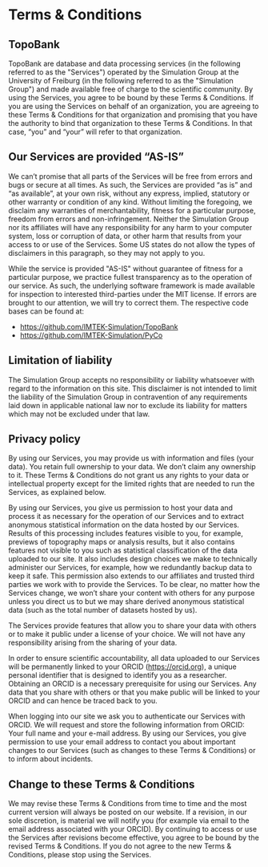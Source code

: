 # Terms & Conditions

## TopoBank

TopoBank are database and data processing services (in the following referred to as the "Services") operated by the Simulation Group at the University of Freiburg (in the following referred to as the "Simulation Group") and made available free of charge to the scientific community. By using the Services, you agree to be bound by these Terms & Conditions. If you are using the Services on behalf of an organization, you are agreeing to these Terms & Conditions for that organization and promising that you have the authority to bind that organization to these Terms & Conditions. In that case, “you” and “your” will refer to that organization.

## Our Services are provided “AS-IS”

We can’t promise that all parts of the Services will be free from errors and bugs or secure at all times. As such, the Services are provided “as is” and “as available”, at your own risk, without any express, implied, statutory or other warranty or condition of any kind. Without limiting the foregoing, we disclaim any warranties of merchantability, fitness for a particular purpose, freedom from errors and non-infringement. Neither the Simulation Group nor its affiliates will have any responsibility for any harm to your computer system, loss or corruption of data, or other harm that results from your access to or use of the Services. Some US states do not allow the types of disclaimers in this paragraph, so they may not apply to you.

While the service is provided "AS-IS" without guarantee of fitness for a particular purpose, we practice fullest transparency as to the operation of our service. As such, the underlying software framework is made available for inspection to interested third-parties under the MIT license. If errors are brought to our attention, we will try to correct them. The respective code bases can be found at:

* https://github.com/IMTEK-Simulation/TopoBank
* https://github.com/IMTEK-Simulation/PyCo

## Limitation of liability

The Simulation Group accepts no responsibility or liability whatsoever with regard to the information on this site. This disclaimer is not intended to limit the liability of the Simulation Group in contravention of any requirements laid down in applicable national law nor to exclude its liability for matters which may not be excluded under that law.

## Privacy policy

By using our Services, you may provide us with information and files (your data). You retain full ownership to your data. We don’t claim any ownership to it. These Terms & Conditions do not grant us any rights to your data or intellectual property except for the limited rights that are needed to run the Services, as explained below.

By using our Services, you give us permission to host your data and process it as necessary for the operation of our Services and to extract anonymous statistical information on the data hosted by our Services. Results of this processing includes features visible to you, for example, previews of topography maps or analysis results, but it also contains features not visible to you such as statistical classification of the data uploaded to our site. It also includes design choices we make to technically administer our Services, for example, how we redundantly backup data to keep it safe. This permission also extends to our affiliates and trusted third parties we work with to provide the Services. To be clear, no matter how the Services change, we won’t share your content with others for any purpose unless you direct us to but we may share derived anonymous statistical data (such as the total number of datasets hosted by us).

The Services provide features that allow you to share your data with others or to make it public under a license of your choice. We will not have any responsibility arising from the sharing of your data.

In order to ensure scientific accountability, all data uploaded to our Services will be permanently linked to your ORCID (https://orcid.org), a unique personal identifier that is designed to identify you as a researcher. Obtaining an ORCID is a necessary prerequisite for using our Services. Any data that you share with others or that you make public will be linked to your ORCID and can hence be traced back to you.

When logging into our site we ask you to authenticate our Services with ORCID. We will request and store the following information from ORCID: Your full name and your e-mail address. By using our Services, you give permission to use your email address to contact you about important changes to our Services (such as changes to these Terms & Conditions)  or to inform about incidents.

## Change to these Terms & Conditions

We may revise these Terms & Conditions from time to time and the most current version will always be posted on our website. If a revision, in our sole discretion, is material we will notify you (for example via email to the email address associated with your ORCID). By continuing to access or use the Services after revisions become effective, you agree to be bound by the revised Terms & Conditions. If you do not agree to the new Terms & Conditions, please stop using the Services.

